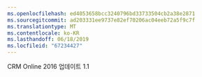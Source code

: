 ```yaml
---
ms.openlocfilehash: ed4053658bcc3240796bd33733504cb2a38e2871
ms.sourcegitcommit: ad203331ee9737e82ef70206ac04eeb72a5f9c7f
ms.translationtype: MT
ms.contentlocale: ko-KR
ms.lasthandoff: 06/18/2019
ms.locfileid: "67234427"
---
```

CRM Online 2016 업데이트 1.1